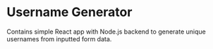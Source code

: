 # Username Generator
Contains simple React app with Node.js backend to generate unique usernames from inputted form data.
